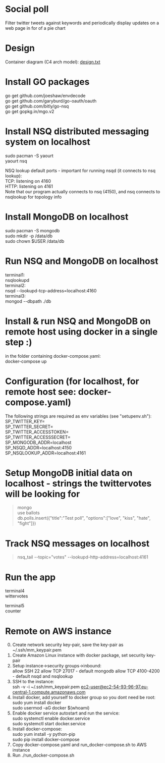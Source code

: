 # Social poll
Filter twitter tweets against keywords and periodically display updates on a web page in for of a pie chart

# Design
Container diagram (C4 arch model): [design.txt](design.txt)  

# Install GO packages
go get github.com/joeshaw/envdecode  
go get github.com/garyburd/go-oauth/oauth  
go get github.com/bitly/go-nsq  
go get gopkg.in/mgo.v2  

# Install NSQ distributed messaging system on localhost
sudo pacman -S yaourt  
yaourt nsq  

NSQ lookup default ports - important for running nsqd (it connects to nsq lookup):  
    TCP: listening on 4160  
    HTTP: listening on 4161  
Note that our program actually connects to nsq (4150), and nsq connects to nsqlookup for topology info  

# Install MongoDB on localhost
sudo pacman -S mongodb  
sudo mkdir -p /data/db  
sudo chown $USER /data/db  

# Run NSQ and MongoDB on localhost
terminal1:  
  nsqlookupd  
terminal2:  
    nsqd --lookupd-tcp-address=localhost:4160  
terminal3:  
    mongod --dbpath ./db  

# Install & run NSQ and MongoDB on remote host using docker in a single step :)
in the folder containing docker-compose.yaml:  
    docker-compose up  

# Configuration (for localhost, for remote host see: docker-compose.yaml)
The following strings are required as env variables (see "setupenv.sh"):  
SP_TWITTER_KEY=  
SP_TWITTER_SECRET=  
SP_TWITTER_ACCESSTOKEN=  
SP_TWITTER_ACCESSSECRET=  
SP_MONGODB_ADDR=localhost  
SP_NSQD_ADDR=localhost:4150  
SP_NSQLOOKUP_ADDR=localhost:4161  

# Setup MongoDB initial data on localhost - strings the twittervotes will be looking for
> mongo  
> use ballots  
> db.polls.insert({"title":"Test poll", "options":["love", "kiss", "hate", "fight"]})  

# Track NSQ messages on localhost
> nsq_tail --topic="votes" --lookupd-http-address=localhost:4161  

# Run the app
terminal4  
wittervotes  

terminal5  
counter  

# Remote on AWS instance
0. Create network security key-pair, save the key-pair as ~/.ssh/mm_keypair.pem  
1. Create Amazon Linux instance with docker package, set security key-pair  
2. Setup instance->security groups->inbound:  
    allow SSH 22 
    allow TCP 27017 - default mongodb
    allow TCP 4100-4200 - default nsqd and nsqlookup
3. SSH to the instance:  
    ssh -v -i ~/.ssh/mm_keypair.pem ec2-user@ec2-54-93-96-97.eu-central-1.compute.amazonaws.com  
4. Install docker, add yourself to docker group so you dont need be root:  
    sudo yum install docker  
    sudo usermod -aG docker $(whoami)  
5. Enable docker service autostart and run the service:  
    sudo systemctl enable docker.service  
    sudo systemctl start docker.service  
6. Install docker-compose:  
    sudo yum install -y python-pip  
    sudo pip install docker-compose  
7. Copy docker-compose.yaml and run_docker-compose.sh to AWS instance  
8. Run ./run_docker-compose.sh  